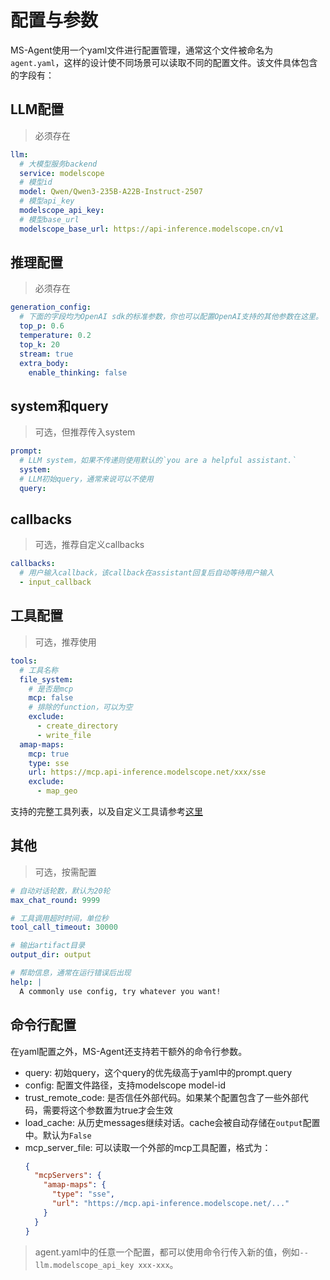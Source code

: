 # 配置与参数

MS-Agent使用一个yaml文件进行配置管理，通常这个文件被命名为`agent.yaml`，这样的设计使不同场景可以读取不同的配置文件。该文件具体包含的字段有：

## LLM配置

> 必须存在

```yaml
llm:
  # 大模型服务backend
  service: modelscope
  # 模型id
  model: Qwen/Qwen3-235B-A22B-Instruct-2507
  # 模型api_key
  modelscope_api_key:
  # 模型base_url
  modelscope_base_url: https://api-inference.modelscope.cn/v1
```

## 推理配置

> 必须存在

```yaml
generation_config:
  # 下面的字段均为OpenAI sdk的标准参数，你也可以配置OpenAI支持的其他参数在这里。
  top_p: 0.6
  temperature: 0.2
  top_k: 20
  stream: true
  extra_body:
    enable_thinking: false
```

## system和query

> 可选，但推荐传入system

```yaml
prompt:
  # LLM system，如果不传递则使用默认的`you are a helpful assistant.`
  system: 
  # LLM初始query，通常来说可以不使用
  query:
```

## callbacks

> 可选，推荐自定义callbacks

```yaml
callbacks:
  # 用户输入callback，该callback在assistant回复后自动等待用户输入
  - input_callback
```

## 工具配置

> 可选，推荐使用

```yaml
tools:
  # 工具名称
  file_system:
    # 是否是mcp
    mcp: false
    # 排除的function，可以为空
    exclude:
      - create_directory
      - write_file
  amap-maps:
    mcp: true
    type: sse
    url: https://mcp.api-inference.modelscope.net/xxx/sse
    exclude:
      - map_geo
```

支持的完整工具列表，以及自定义工具请参考[这里](./工具.md)

## 其他

> 可选，按需配置

```yaml
# 自动对话轮数，默认为20轮
max_chat_round: 9999

# 工具调用超时时间，单位秒
tool_call_timeout: 30000

# 输出artifact目录
output_dir: output

# 帮助信息，通常在运行错误后出现
help: |
  A commonly use config, try whatever you want!
```

## 命令行配置

在yaml配置之外，MS-Agent还支持若干额外的命令行参数。

- query: 初始query，这个query的优先级高于yaml中的prompt.query
- config: 配置文件路径，支持modelscope model-id
- trust_remote_code: 是否信任外部代码。如果某个配置包含了一些外部代码，需要将这个参数置为true才会生效
- load_cache: 从历史messages继续对话。cache会被自动存储在`output`配置中。默认为`False`
- mcp_server_file: 可以读取一个外部的mcp工具配置，格式为：
    ```json
    {
      "mcpServers": {
        "amap-maps": {
          "type": "sse",
          "url": "https://mcp.api-inference.modelscope.net/..."
        }
      }
    }
    ```

> agent.yaml中的任意一个配置，都可以使用命令行传入新的值，例如`--llm.modelscope_api_key xxx-xxx`。
    
